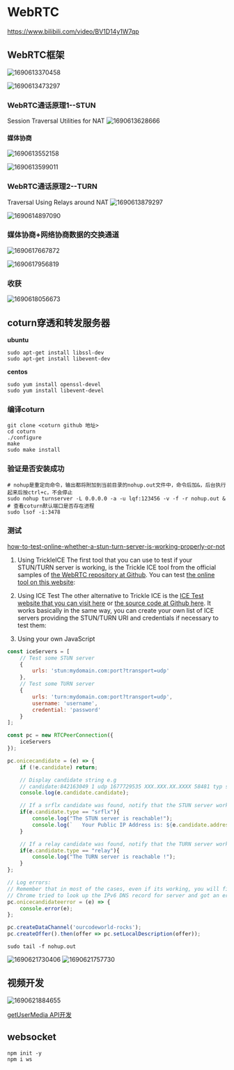 # WebRTC

https://www.bilibili.com/video/BV1D14y1W7qp

## WebRTC框架

![1690613370458](image/WebRTC/1690613370458.png)

![1690613473297](image/WebRTC/1690613473297.png)

### WebRTC通话原理1--STUN

Session Traversal Utilities for NAT
![1690613628666](image/WebRTC/1690613628666.png)

#### 媒体协商

![1690613552158](image/WebRTC/1690613552158.png)

![1690613599011](image/WebRTC/1690613599011.png)

### WebRTC通话原理2--TURN

Traversal Using Relays around NAT
![1690613879297](image/WebRTC/1690613879297.png)

![1690614897090](image/WebRTC/1690614897090.png)

### 媒体协商+网络协商数据的交换通道

![1690617667872](image/WebRTC/1690617667872.png)

![1690617956819](image/WebRTC/1690617956819.png)

### 收获

![1690618056673](image/WebRTC/1690618056673.png)

## coturn穿透和转发服务器

**ubuntu**

```shell
sudo apt-get install libssl-dev
sudo apt-get install libevent-dev
```

**centos**

```shell
sudo yum install openssl-devel
sudo yum install libevent-devel
```

### 编译coturn

```shell
git clone <coturn github 地址>
cd coturn
./configure
make
sudo make install
```

### 验证是否安装成功

```shell
# nohup是重定向命令，输出都将附加到当前目录的nohup.out文件中，命令后加&，后台执行起来后按ctrl+c，不会停止
sudo nohup turnserver -L 0.0.0.0 -a -u lqf:123456 -v -f -r nohup.out &
# 查看coturn默认端口是否存在进程
sudo lsof -i:3478

```

### 测试

[how-to-test-online-whether-a-stun-turn-server-is-working-properly-or-not](https://ourcodeworld.com/articles/read/1526/how-to-test-online-whether-a-stun-turn-server-is-working-properly-or-not)

1. Using TrickleICE
The first tool that you can use to test if your STUN/TURN server is working, is the Trickle ICE tool from the official samples of [the WebRTC repository at Github](https://github.com/webrtc/samples/tree/gh-pages/src/content/peerconnection/trickle-ice). You can test [the online tool on this website](https://webrtc.github.io/samples/src/content/peerconnection/trickle-ice/):

2.  Using ICE Test
The other alternative to Trickle ICE is the [ICE Test website that you can visit here](https://icetest.info/) or [the source code at Github here](https://github.com/tgabi333/ice-test). It works basically in the same way, you can create your own list of ICE servers providing the STUN/TURN URI and credentials if necessary to test them:

3. Using your own JavaScript
```javascript
const iceServers = [
    // Test some STUN server
    {
        urls: 'stun:mydomain.com:port?transport=udp'
    },
    // Test some TURN server
    {
        urls: 'turn:mydomain.com:port?transport=udp', 
        username: 'username', 
        credential: 'password'
    }
];

const pc = new RTCPeerConnection({
	iceServers
});

pc.onicecandidate = (e) => {
    if (!e.candidate) return;

    // Display candidate string e.g
    // candidate:842163049 1 udp 1677729535 XXX.XXX.XX.XXXX 58481 typ srflx raddr 0.0.0.0 rport 0 generation 0 ufrag sXP5 network-cost 999
    console.log(e.candidate.candidate);

    // If a srflx candidate was found, notify that the STUN server works!
    if(e.candidate.type == "srflx"){
        console.log("The STUN server is reachable!");
        console.log(`   Your Public IP Address is: ${e.candidate.address}`);
    }

    // If a relay candidate was found, notify that the TURN server works!
    if(e.candidate.type == "relay"){
        console.log("The TURN server is reachable !");
    }
};

// Log errors:
// Remember that in most of the cases, even if its working, you will find a STUN host lookup received error
// Chrome tried to look up the IPv6 DNS record for server and got an error in that process. However, it may still be accessible through the IPv4 address
pc.onicecandidateerror = (e) => {
    console.error(e);
};

pc.createDataChannel('ourcodeworld-rocks');
pc.createOffer().then(offer => pc.setLocalDescription(offer));
```


```shell
sudo tail -f nohup.out

```

![1690621730406](image/WebRTC/1690621730406.png)
![1690621757730](image/WebRTC/1690621757730.png)


## 视频开发

![1690621884655](image/WebRTC/1690621884655.png)

[getUserMedia API开发](https://developer.mozilla.org/en-US/docs/Web/API/MediaDevices/getUserMedia)


## websocket
```shell
npm init -y
npm i ws
```

